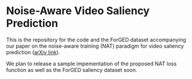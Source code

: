 # Noise-Aware Video Saliency Prediction

This is the repository for the code and the ForGED dataset accompanying our paper on the noise-aware training (NAT) paradigm for video saliency prediction ([arXiv link](https://arxiv.org/pdf/2104.08038.pdf)).

We plan to release a sample impementation of the proposed NAT loss function as well as the ForGED saliency dataset soon.
